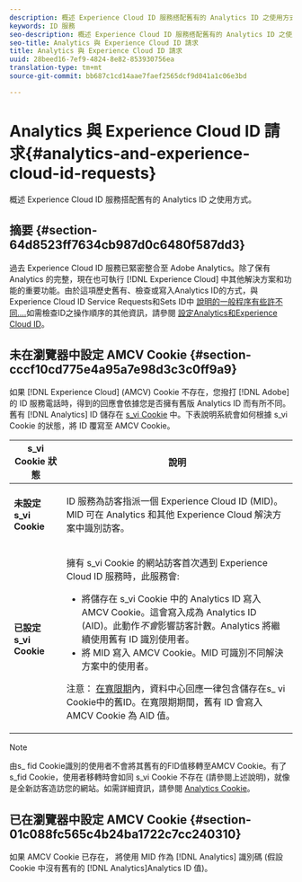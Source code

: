 ```yaml
---
description: 概述 Experience Cloud ID 服務搭配舊有的 Analytics ID 之使用方式。
keywords: ID 服務
seo-description: 概述 Experience Cloud ID 服務搭配舊有的 Analytics ID 之使用方式。
seo-title: Analytics 與 Experience Cloud ID 請求
title: Analytics 與 Experience Cloud ID 請求
uuid: 28beed16-7ef9-4824-8e82-853930756ea
translation-type: tm+mt
source-git-commit: bb687c1cd14aae7faef2565dcf9d041a1c06e3bd

---
```



# Analytics 與 Experience Cloud ID 請求{#analytics-and-experience-cloud-id-requests}

概述 Experience Cloud ID 服務搭配舊有的 Analytics ID 之使用方式。

## 摘要 {#section-64d8523ff7634cb987d0c6480f587dd3}

過去 Experience Cloud ID 服務已緊密整合至 Adobe Analytics。除了保有 Analytics 的完整，現在也可執行 [!DNL Experience Cloud] 中其他解決方案和功能的重要功能。由於這項歷史舊有、檢查或寫入Analytics ID的方式，與Experience Cloud ID Service Requests和Sets ID中 [說明的一般程序有些許不同….](../../mcvid-introduction/mcvid-id-request.md#concept-2caacebb1d244402816760e9b8bcef6a)如需檢查ID之操作順序的其他資訊，請參閱 [設定Analytics和Experience Cloud ID](../../mcvid-reference/mcvid-analytics-reference/mcvid-analytics-ids.md#concept-f381dd18ee184c6c8e48286937a161d6)。

## 未在瀏覽器中設定 AMCV Cookie {#section-cccf10cd775e4a95a7e98d3c3c0ff9a9}

如果 [!DNL Experience Cloud] (AMCV) Cookie 不存在，您撥打 [!DNL Adobe] 的 ID 服務電話時，得到的回應會依據您是否擁有舊版 Analytics ID 而有所不同。舊有 [!DNL Analytics] ID 儲存在 [s_vi Cookie](https://marketing.adobe.com/resources/help/en_US/whitepapers/cookies/?f=cookies_analytics.html) 中。下表說明系統會如何根據 s_vi Cookie 的狀態，將 ID 覆寫至 AMCV Cookie。

<table id="table_DC85FECE26DD424E841BA1059AF1E57F"> 
 <thead> 
  <tr> 
   <th colname="col1" class="entry"> s_vi Cookie 狀態 </th> 
   <th colname="col2" class="entry"> 說明 </th> 
  </tr> 
 </thead>
 <tbody> 
  <tr> 
   <td colname="col1"> <p> <b>未設定 s_vi Cookie</b> </p> </td> 
   <td colname="col2"> <p>ID 服務為訪客指派一個 <span class="keyword">Experience Cloud</span> ID (MID)。MID 可在 <span class="keyword">Analytics</span> 和其他 <span class="keyword">Experience Cloud</span> 解決方案中識別訪客。 </p> </td> 
  </tr> 
  <tr> 
   <td colname="col1"> <p> <b>已設定 s_vi Cookie</b> </p> </td> 
   <td colname="col2"> <p>擁有 s_vi Cookie 的網站訪客首次遇到 Experience Cloud ID 服務時，此服務會: </p> 
    <ul id="ul_BE584810280D4874AF802A9247011787"> 
     <li id="li_AA395B09A3174AF78F3EC10053E2E4F5">將儲存在 s_vi Cookie 中的 <span class="keyword">Analytics</span> ID 寫入 AMCV Cookie。這會寫入成為 <span class="keyword">Analytics</span> ID (AID)。此動作<i>不會</i>影響訪客計數。<span class="keyword">Analytics</span> 將繼續使用舊有 ID 識別使用者。 </li> 
     <li id="li_8735DE21FEA542BA8024109B8FE1E2ED">將 MID 寫入 AMCV Cookie。MID 可識別不同解決方案中的使用者。 </li> 
    </ul> <p> <p>注意： <a href="../../mcvid-reference/mcvid-analytics-reference/mcvid-grace-period.md" format="dita" scope="local"> 在寬限期</a>內，資料中心回應一律包含儲存在s_ vi Cookie中的舊ID。在寬限期期間，舊有 ID 會寫入 AMCV Cookie 為 AID 值。 </p> </p> </td> 
  </tr> 
 </tbody> 
</table>

>[!NOTE]
>
>由s_ fid Cookie識別的使用者不會將其舊有的FID值移轉至AMCV Cookie。有了 s_fid Cookie，使用者移轉時會如同 s_vi Cookie 不存在 (請參閱上述說明)，就像是全新訪客造訪您的網站。如需詳細資訊，請參閱 [Analytics Cookie](https://marketing.adobe.com/resources/help/en_US/whitepapers/cookies/?f=cookies_analytics.html)。

## 已在瀏覽器中設定 AMCV Cookie {#section-01c088fc565c4b24ba1722c7cc240310}

如果 AMCV Cookie 已存在， 將使用 MID 作為 [!DNL Analytics] 識別碼 (假設 Cookie 中沒有舊有的 [!DNL Analytics]Analytics ID 值)。
